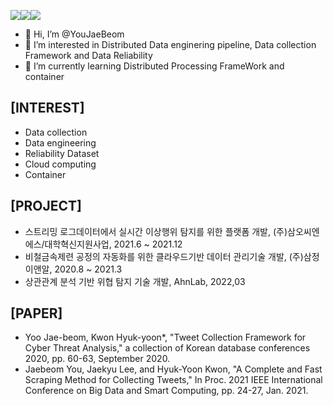 <a href="https://versed-gander-0ea.notion.site/CV-9e3f1879b06f4a9bacfb2ca7eecbd233" target="_blank"><img src="https://img.shields.io/badge/Portfolio-20c997?style=flat-square&logo=Notion&logoColor=white"/></a><a href="https://velog.io/@busybean3" target="_blank"><img src="https://img.shields.io/badge/Blog-FF5722?style=flat-square&logo=Notion&logoColor=white"/></a><a href="https://github.com/YouJaeBeom" target="_blank"><img src="https://img.shields.io/badge/Git-FFAE33?style=flat-square&logo=Notion&logoColor=white"/></a>

- 👋 Hi, I’m @YouJaeBeom
- 👀 I’m interested in Distributed Data enginering pipeline, Data collection Framework and Data Reliability
- 🌱 I’m currently learning Distributed Processing FrameWork and container 


## [INTEREST]
-  Data collection
-  Data engineering
-  Reliability Dataset
-  Cloud computing
-  Container 

## [PROJECT]
- 스트리밍 로그데이터에서 실시간 이상행위 탐지를 위한 플랫폼 개발, (주)삼오씨엔에스/대학혁신지원사업, 2021.6 ~ 2021.12 
- 비철금속제련 공정의 자동화를 위한 클라우드기반 데이터 관리기술 개발, (주)삼정이앤알, 2020.8 ~ 2021.3
- 상관관계 분석 기반 위협 탐지 기술 개발, AhnLab, 2022,03


## [PAPER]
- Yoo Jae-beom, Kwon Hyuk-yoon*, "Tweet Collection Framework for Cyber Threat Analysis," a collection of Korean database conferences 2020, pp. 60-63, September 2020.
- Jaebeom You, Jaekyu Lee, and Hyuk-Yoon Kwon, "A Complete and Fast Scraping Method for Collecting Tweets," In Proc. 2021 IEEE International Conference on Big Data and Smart Computing, pp. 24-27, Jan. 2021.



<!---
YouJaeBeom/YouJaeBeom is a ✨ special ✨ repository because its `README.md` (this file) appears on your GitHub profile.
You can click the Preview link to take a look at your changes.
--->
